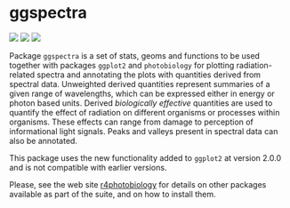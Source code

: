 # ggspectra #

[![](http://www.r-pkg.org/badges/version/ggspectra)](https://cran.r-project.org/package=ggspectra) [![](http://cranlogs.r-pkg.org/badges/ggspectra)](https://cran.r-project.org/package=ggspectra) [![](http://cranlogs.r-pkg.org/badges/grand-total/ggspectra)](https://cran.r-project.org/package=ggspectra)

Package `ggspectra` is a set of stats, geoms and functions to be used together with packages `ggplot2` and `photobiology` for plotting radiation-related spectra and annotating the plots with quantities derived from spectral data. Unweighted derived quantities represent summaries of a given range of wavelengths, which can be expressed either in energy or photon based units. Derived _biologically effective_ quantities are used to quantify the effect of radiation on different organisms or processes within organisms. These effects can range from damage to perception of informational light signals. Peaks and valleys present in spectral data can also be annotated.

This package uses the new functionality added to `ggplot2` at version 2.0.0 and is not compatible with earlier versions.

Please, see the web site [r4photobiology](http://www.r4photobiology.info) for details on other packages available as part of the suite, and on how to install them.
